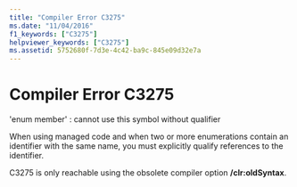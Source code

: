 ```yaml
---
title: "Compiler Error C3275"
ms.date: "11/04/2016"
f1_keywords: ["C3275"]
helpviewer_keywords: ["C3275"]
ms.assetid: 5752680f-7d3e-4c42-ba9c-845e09d32e7a
---
```

# Compiler Error C3275

'enum member' : cannot use this symbol without qualifier

When using managed code and when two or more enumerations contain an identifier with the same name, you must explicitly qualify references to the identifier.

C3275 is only reachable using the obsolete compiler option **/clr:oldSyntax**.
